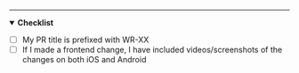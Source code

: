 ---

<details open><summary><strong>Checklist</strong></summary>

- [ ] My PR title is prefixed with WR-XX
- [ ] If I made a frontend change, I have included videos/screenshots of the changes on both iOS and Android
</details>
